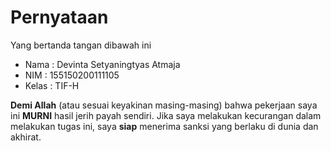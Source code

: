 # Pernyataan

Yang bertanda tangan dibawah ini

* Nama : Devinta Setyaningtyas Atmaja
* NIM : 155150200111105
* Kelas : TIF-H

**Demi Allah** (atau sesuai keyakinan masing-masing) bahwa pekerjaan saya ini **MURNI** hasil jerih payah sendiri. Jika saya melakukan kecurangan dalam melakukan tugas ini, saya **siap** menerima sanksi yang berlaku di dunia dan akhirat.
